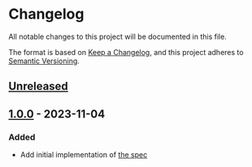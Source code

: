 # Changelog

All notable changes to this project will be documented in this file.

The format is based on [Keep a Changelog](https://keepachangelog.com/en/1.0.0/),
and this project adheres to [Semantic Versioning](https://semver.org/spec/v2.0.0.html).

## [Unreleased]

## [1.0.0] - 2023-11-04

### Added

- Add initial implementation of [the spec](https://github.com/sqids/sqids-spec)

[unreleased]: https://github.com/sqids/sqids-kotlin/commits/main
[1.0.0]: https://github.com/sqids/sqids-kotlin/compare/v1.0.0...HEAD
